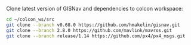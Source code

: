 Clone latest version of GISNav and dependencies to colcon workspace:

```bash
cd ~/colcon_ws/src
git clone --branch v0.68.0 https://github.com/hmakelin/gisnav.git
git clone --branch 2.8.0 https://github.com/mavlink/mavros.git
git clone --branch release/1.14 https://github.com/px4/px4_msgs.git
```
